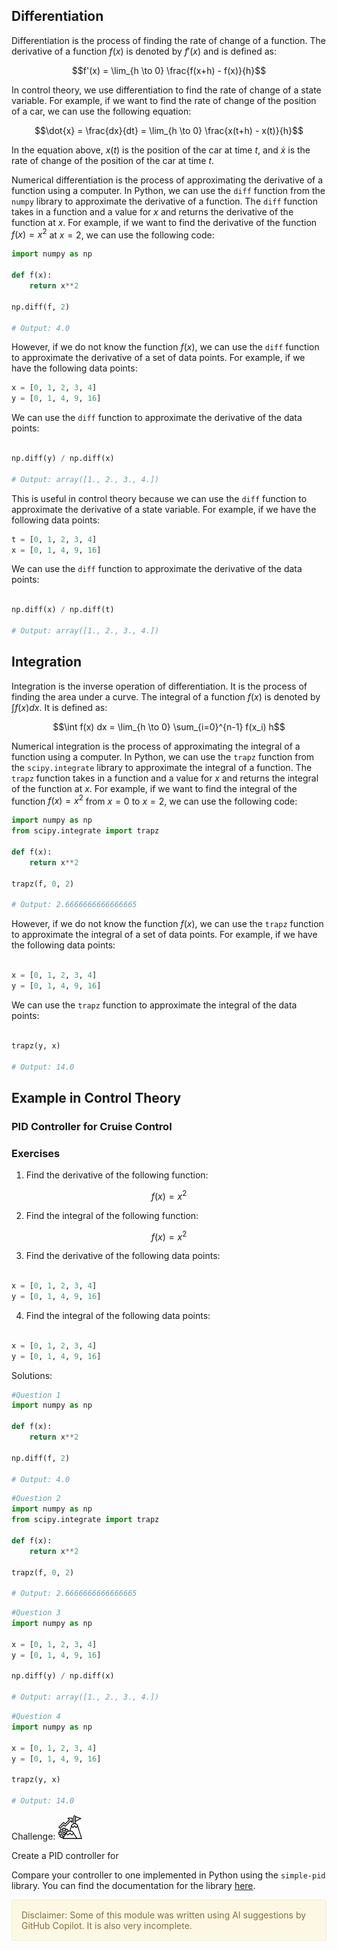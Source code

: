 ## Differentiation

Differentiation is the process of finding the rate of change of a function. The derivative of a function $f(x)$ is denoted by $f'(x)$ and is defined as:

$$f'(x) = \lim_{h \to 0} \frac{f(x+h) - f(x)}{h}$$

In control theory, we use differentiation to find the rate of change of a state variable. For example, if we want to find the rate of change of the position of a car, we can use the following equation:

$$\dot{x} = \frac{dx}{dt} = \lim_{h \to 0} \frac{x(t+h) - x(t)}{h}$$

In the equation above, $x(t)$ is the position of the car at time $t$, and $\dot{x}$ is the rate of change of the position of the car at time $t$.

Numerical differentiation is the process of approximating the derivative of a function using a computer. In Python, we can use the `diff` function from the `numpy` library to approximate the derivative of a function. The `diff` function takes in a function and a value for $x$ and returns the derivative of the function at $x$. For example, if we want to find the derivative of the function $f(x) = x^2$ at $x = 2$, we can use the following code:

```python
import numpy as np

def f(x):
    return x**2

np.diff(f, 2)

# Output: 4.0
```

However, if we do not know the function $f(x)$, we can use the `diff` function to approximate the derivative of a set of data points. For example, if we have the following data points:

```python
x = [0, 1, 2, 3, 4]
y = [0, 1, 4, 9, 16]
```

We can use the `diff` function to approximate the derivative of the data points:

```python

np.diff(y) / np.diff(x)

# Output: array([1., 2., 3., 4.])
```

This is useful in control theory because we can use the `diff` function to approximate the derivative of a state variable. For example, if we have the following data points:

```python
t = [0, 1, 2, 3, 4]
x = [0, 1, 4, 9, 16]
```

We can use the `diff` function to approximate the derivative of the data points:

```python

np.diff(x) / np.diff(t)

# Output: array([1., 2., 3., 4.])
```

## Integration

Integration is the inverse operation of differentiation. It is the process of finding the area under a curve. The integral of a function $f(x)$ is denoted by $\int f(x) dx$. It is defined as:

$$\int f(x) dx = \lim_{h \to 0} \sum_{i=0}^{n-1} f(x_i) h$$

Numerical integration is the process of approximating the integral of a function using a computer. In Python, we can use the `trapz` function from the `scipy.integrate` library to approximate the integral of a function. The `trapz` function takes in a function and a value for $x$ and returns the integral of the function at $x$. For example, if we want to find the integral of the function $f(x) = x^2$ from $x = 0$ to $x = 2$, we can use the following code:

```python
import numpy as np
from scipy.integrate import trapz

def f(x):
    return x**2

trapz(f, 0, 2)

# Output: 2.6666666666666665
```

However, if we do not know the function $f(x)$, we can use the `trapz` function to approximate the integral of a set of data points. For example, if we have the following data points:

```python

x = [0, 1, 2, 3, 4]
y = [0, 1, 4, 9, 16]
```

We can use the `trapz` function to approximate the integral of the data points:

```python

trapz(y, x)

# Output: 14.0
```

## Example in Control Theory

### PID Controller for Cruise Control



### Exercises

1. Find the derivative of the following function:

$$f(x) = x^2$$

2. Find the integral of the following function:

$$f(x) = x^2$$

3. Find the derivative of the following data points:

```python

x = [0, 1, 2, 3, 4]
y = [0, 1, 4, 9, 16]
```

4. Find the integral of the following data points:

```python

x = [0, 1, 2, 3, 4]
y = [0, 1, 4, 9, 16]
```

Solutions: 

```python
#Question 1
import numpy as np

def f(x):
    return x**2

np.diff(f, 2)

# Output: 4.0
```

```python
#Question 2
import numpy as np
from scipy.integrate import trapz

def f(x):
    return x**2

trapz(f, 0, 2)

# Output: 2.6666666666666665
```

```python
#Question 3
import numpy as np

x = [0, 1, 2, 3, 4]
y = [0, 1, 4, 9, 16]

np.diff(y) / np.diff(x)

# Output: array([1., 2., 3., 4.])
```

```python
#Question 4
import numpy as np

x = [0, 1, 2, 3, 4]
y = [0, 1, 4, 9, 16]

trapz(y, x)

# Output: 14.0
```

Challenge:  <img src="Images/challenge.png" height="40" />

Create a PID controller for 


Compare your controller to one implemented in Python using the `simple-pid` library. You can find the documentation for the library [here](https://pypi.org/project/simple-pid/).


<div style="padding: 15px; border: 1px solid transparent; border-color: transparent; margin-bottom: 20px; border-radius: 4px; color: #8a6d3b;; background-color: #fcf8e3; border-color: #faebcc;">
Disclaimer: Some of this module was written using AI suggestions by GitHub Copilot. It is also very incomplete.
</div>
